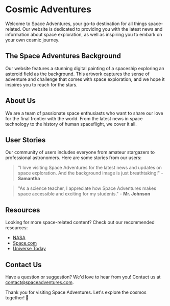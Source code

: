 <!--font:Poppins-->

# Cosmic Adventures

Welcome to Space Adventures, your go-to destination for all things space-related. Our website is dedicated to providing you with the latest news and information about space exploration, as well as inspiring you to embark on your own cosmic journey.

## The Space Adventures Background

Our website features a stunning digital painting of a spaceship exploring an asteroid field as the background. This artwork captures the sense of adventure and challenge that comes with space exploration, and we hope it inspires you to reach for the stars.

## About Us

We are a team of passionate space enthusiasts who want to share our love for the final frontier with the world. From the latest news in space technology to the history of human spaceflight, we cover it all.

## User Stories

Our community of users includes everyone from amateur stargazers to professional astronomers. Here are some stories from our users:

> "I love visiting Space Adventures for the latest news and updates on space exploration. And the background image is just breathtaking!" - **Samantha**

> "As a science teacher, I appreciate how Space Adventures makes space accessible and exciting for my students." - **Mr. Johnson**

## Resources

Looking for more space-related content? Check out our recommended resources:

-   [NASA](#nasa)
-   [Space.com](#spacecom)
-   [Universe Today](#universe-today)

## Contact Us

Have a question or suggestion? We'd love to hear from you! Contact us at [contact@spaceadventures.com](mailto:contact@spaceadventures.com).

Thank you for visiting Space Adventures. Let's explore the cosmos together! 🚀

<!--

Write me content for website with wallpaper which alt text is:

"A digital painting of a spaceship exploring an asteroid field, with the rocky terrain and dangerous debris creating a sense of adventure and challenge."

The name/title of the page should not be 1:1 copy of the alt text but rather a real content of the website which is using this wallpaper.

- Use markdown format
- Start with heading
- Heading should be short and concise
- The content should look like a real website
- The website should not be about the wallpaper, wallpaper is just a related background
- Heading should be contain work "wallpaper" or "background"
- Include real sections like references, contact, user stories, etc. use things relevant to the page purpose.
- Feel free to use structure like headings, bullets, numbering, blockquotes, paragraphs, horizontal lines, etc.
- You can use formatting like bold or _italic_
- You can include UTF-8 emojis
- Links should be only #hash anchors (and you can refer to the document itself)
- Do not include images


---


# Space Adventures Wallpaper

Welcome to our website dedicated to space exploration and adventure! Our Space Adventures Wallpaper sets the perfect tone for your desktop or mobile background, inspiring you to embark on your own cosmic journey.

## About Us
We are a team of passionate space enthusiasts who want to share our love for the final frontier with the world. From the latest news in space technology to the history of human spaceflight, we cover it all.

## User Stories
Our community of users includes everyone from amateur stargazers to professional astronomers. Here are some stories from our users:

> "I love this wallpaper! It makes me feel like I'm part of the crew exploring the asteroid field." - **Samantha**

> "As an aspiring astronaut, this wallpaper reminds me of my goals every time I turn on my computer." - **Mark**

## References
Looking for more space-related content? Check out our recommended resources:

- [NASA](#nasa)
- [Space.com](#spacecom)
- [Universe Today](#universe-today)

## Contact Us
Have a question or suggestion? We'd love to hear from you! Contact us at [contact@spaceadventures.com](mailto:contact@spaceadventures.com).

Thank you for visiting Space Adventures Wallpaper. Keep exploring the cosmos! 🚀


---


Heading should not include word "wallpaper". The website should not be about the wallpaper itself, wallpaper is just a related background, rewrite whole content.


---


# Explore the Cosmos with Space Adventures

Welcome to Space Adventures, your go-to destination for all things space-related. Our website is dedicated to providing you with the latest news and information about space exploration, as well as inspiring you to embark on your own cosmic journey.

## The Space Adventures Background
Our website features a stunning digital painting of a spaceship exploring an asteroid field as the background. This artwork captures the sense of adventure and challenge that comes with space exploration, and we hope it inspires you to reach for the stars.

## About Us
We are a team of passionate space enthusiasts who want to share our love for the final frontier with the world. From the latest news in space technology to the history of human spaceflight, we cover it all.

## User Stories
Our community of users includes everyone from amateur stargazers to professional astronomers. Here are some stories from our users:

> "I love visiting Space Adventures for the latest news and updates on space exploration. And the background image is just breathtaking!" - **Samantha**

> "As a science teacher, I appreciate how Space Adventures makes space accessible and exciting for my students." - **Mr. Johnson**

## Resources
Looking for more space-related content? Check out our recommended resources:

- [NASA](#nasa)
- [Space.com](#spacecom)
- [Universe Today](#universe-today)

## Contact Us
Have a question or suggestion? We'd love to hear from you! Contact us at [contact@spaceadventures.com](mailto:contact@spaceadventures.com).

Thank you for visiting Space Adventures. Let's explore the cosmos together! 🚀


---


Write me a Google font which is best fitting for the website.

Pick from the list:
- Montserrat
- Inter
- Lobster
- Raleway
- IBM Plex Sans
- Great Vibes
- Futura
- Poppins
- Cinzel
- Playfair Display
- Open Sans
- Barlow Condensed
- Alegreya
- Cinzel Decorative
- Barlow Condensed
- Dancing Script
- Cormorant Garamond
- Cabin
- Orbitron
- Roboto
- Lato
- Exo 2


Write just the font name nothing else.


---


Poppins

-->

